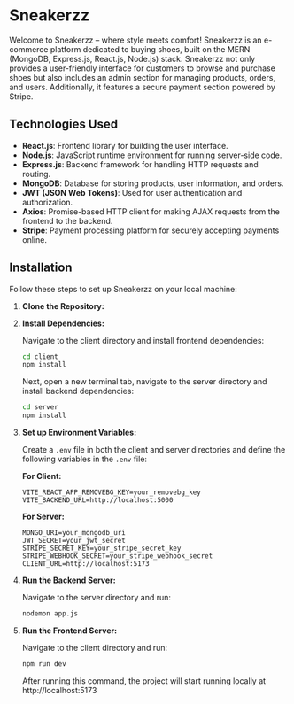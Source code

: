 # Sneakerzz

Welcome to Sneakerzz – where style meets comfort! Sneakerzz is an e-commerce platform dedicated to buying shoes, built on the MERN (MongoDB, Express.js, React.js, Node.js) stack. Sneakerzz not only provides a user-friendly interface for customers to browse and purchase shoes but also includes an admin section for managing products, orders, and users. Additionally, it features a secure payment section powered by Stripe.

## Technologies Used

- **React.js**: Frontend library for building the user interface.
- **Node.js**: JavaScript runtime environment for running server-side code.
- **Express.js**: Backend framework for handling HTTP requests and routing.
- **MongoDB**: Database for storing products, user information, and orders.
- **JWT (JSON Web Tokens)**: Used for user authentication and authorization.
- **Axios**: Promise-based HTTP client for making AJAX requests from the frontend to the backend.
- **Stripe**: Payment processing platform for securely accepting payments online.

## Installation

Follow these steps to set up Sneakerzz on your local machine:

1.  **Clone the Repository:**

2.  **Install Dependencies:**

    Navigate to the client directory and install frontend dependencies:

    ```bash
    cd client
    npm install
    ```

    Next, open a new terminal tab, navigate to the server directory and install backend dependencies:

    ```bash
    cd server
    npm install
    ```

3.  **Set up Environment Variables:**

    Create a `.env` file in both the client and server directories and define the following variables in the `.env` file:

    **For Client:**

    ```plaintext
    VITE_REACT_APP_REMOVEBG_KEY=your_removebg_key
    VITE_BACKEND_URL=http://localhost:5000
    ```

    **For Server:**

    ```plaintext
    MONGO_URI=your_mongodb_uri
    JWT_SECRET=your_jwt_secret
    STRIPE_SECRET_KEY=your_stripe_secret_key
    STRIPE_WEBHOOK_SECRET=your_stripe_webhook_secret
    CLIENT_URL=http://localhost:5173
    ```

4.  **Run the Backend Server:**

    Navigate to the server directory and run:

    ```bash
    nodemon app.js
    ```

5.  **Run the Frontend Server:**

    Navigate to the client directory and run:

    ```bash
    npm run dev
    ```

    After running this command, the project will start running locally at http://localhost:5173
